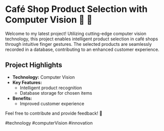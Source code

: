 # Café Shop Product Selection with Computer Vision 🚀 📸

Welcome to my latest project! Utilizing cutting-edge computer vision technology, this project enables intelligent product selection in café shops through intuitive finger gestures. The selected products are seamlessly recorded in a database, contributing to an enhanced customer experience.

## Project Highlights
- **Technology:** Computer Vision
- **Key Features:**
  - Intelligent product recognition
  - Database storage for chosen items
- **Benefits:**
  - Improved customer experience

Feel free to contribute and provide feedback! 🙌

#technology #computerVision #innovation
